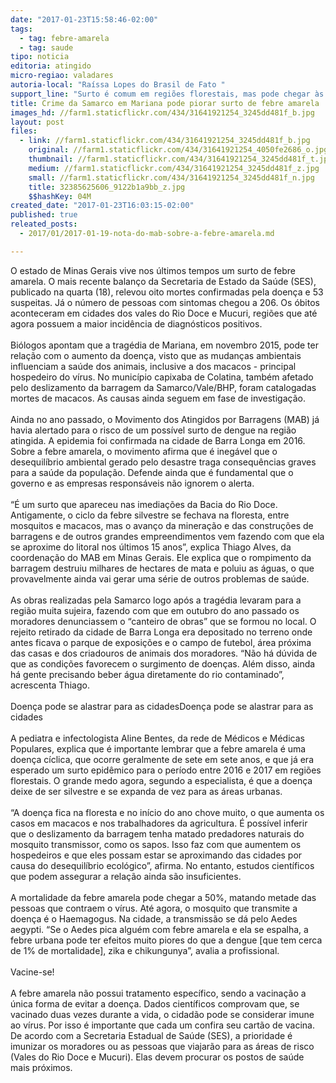 ```yaml
---
date: "2017-01-23T15:58:46-02:00"
tags:
  - tag: febre-amarela
  - tag: saude
tipo: noticia
editoria: atingido
micro-regiao: valadares
autoria-local: "Raíssa Lopes do Brasil de Fato "
support_line: "Surto é comum em regiões florestais, mas pode chegar às cidades devido ao desequilíbrio ambiental"
title: Crime da Samarco em Mariana pode piorar surto de febre amarela
images_hd: //farm1.staticflickr.com/434/31641921254_3245dd481f_b.jpg
layout: post
files:
  - link: //farm1.staticflickr.com/434/31641921254_3245dd481f_b.jpg
    original: //farm1.staticflickr.com/434/31641921254_4050fe2686_o.jpg
    thumbnail: //farm1.staticflickr.com/434/31641921254_3245dd481f_t.jpg
    medium: //farm1.staticflickr.com/434/31641921254_3245dd481f_z.jpg
    small: //farm1.staticflickr.com/434/31641921254_3245dd481f_n.jpg
    title: 32385625606_9122b1a9bb_z.jpg
    $$hashKey: 04M
created_date: "2017-01-23T16:03:15-02:00"
published: true
releated_posts:
  - 2017/01/2017-01-19-nota-do-mab-sobre-a-febre-amarela.md

---
```

<div>O estado de Minas Gerais vive nos &uacute;ltimos tempos um surto de febre amarela. O mais recente balan&ccedil;o da Secretaria de Estado da Sa&uacute;de (SES), publicado na quarta (18), relevou oito mortes confirmadas pela doen&ccedil;a e 53 suspeitas. J&aacute; o n&uacute;mero de pessoas com sintomas chegou a 206. Os &oacute;bitos aconteceram em cidades dos vales do Rio Doce e Mucuri, regi&otilde;es que at&eacute; agora possuem a maior incid&ecirc;ncia de diagn&oacute;sticos positivos.</div>

<div>&nbsp;</div>

<div>Bi&oacute;logos apontam que a trag&eacute;dia de Mariana, em novembro 2015, pode ter rela&ccedil;&atilde;o com o aumento da doen&ccedil;a, visto que as mudan&ccedil;as ambientais influenciam a sa&uacute;de dos animais, inclusive a dos macacos - principal hospedeiro do v&iacute;rus. No munic&iacute;pio capixaba de Colatina, tamb&eacute;m afetado pelo deslizamento da barragem da Samarco/Vale/BHP, foram catalogadas mortes de macacos. As causas ainda seguem em fase de investiga&ccedil;&atilde;o.</div>

<div>&nbsp;</div>

<div>Ainda no ano passado, o Movimento dos Atingidos por Barragens (MAB) j&aacute; havia alertado para o risco de um poss&iacute;vel surto de dengue na regi&atilde;o atingida. A epidemia foi confirmada na cidade de Barra Longa em 2016. Sobre a febre amarela, o movimento afirma que &eacute; ineg&aacute;vel que o desequil&iacute;brio ambiental gerado pelo desastre traga consequ&ecirc;ncias graves para a sa&uacute;de da popula&ccedil;&atilde;o. Defende ainda que &eacute; fundamental que o governo e as empresas respons&aacute;veis n&atilde;o ignorem o alerta.&nbsp;</div>

<div>&nbsp;</div>

<div>&ldquo;&Eacute; um surto que apareceu nas imedia&ccedil;&otilde;es da Bacia do Rio Doce. Antigamente, o ciclo da febre silvestre se fechava na floresta, entre mosquitos e macacos, mas o avan&ccedil;o da minera&ccedil;&atilde;o e das constru&ccedil;&otilde;es de barragens e de outros grandes empreendimentos vem fazendo com que ela se aproxime do litoral nos &uacute;ltimos 15 anos&rdquo;, explica Thiago Alves, da coordena&ccedil;&atilde;o do MAB em Minas Gerais. Ele explica que o rompimento da barragem destruiu milhares de hectares de mata e poluiu as &aacute;guas, o que provavelmente ainda vai gerar uma s&eacute;rie de outros problemas de sa&uacute;de.&nbsp;</div>

<div>&nbsp;</div>

<div>As obras realizadas pela Samarco logo ap&oacute;s a trag&eacute;dia levaram para a regi&atilde;o muita sujeira, fazendo com que em outubro do ano passado os moradores denunciassem o &ldquo;canteiro de obras&rdquo; que se formou no local. O rejeito retirado da cidade de Barra Longa era depositado no terreno onde antes ficava o parque de exposi&ccedil;&otilde;es e o campo de futebol, &aacute;rea pr&oacute;xima das casas e dos criadouros de animais dos moradores. &ldquo;N&atilde;o h&aacute; d&uacute;vida de que as condi&ccedil;&otilde;es favorecem o surgimento de doen&ccedil;as. Al&eacute;m disso, ainda h&aacute; gente precisando beber &aacute;gua diretamente do rio contaminado&rdquo;, acrescenta Thiago.&nbsp;</div>

<div>&nbsp;</div>

<div>Doen&ccedil;a pode se alastrar para as cidadesDoen&ccedil;a pode se alastrar para as cidades</div>

<div>&nbsp;</div>

<div>A pediatra e infectologista Aline Bentes, da rede de M&eacute;dicos e M&eacute;dicas Populares, explica que &eacute; importante lembrar que a febre amarela &eacute; uma doen&ccedil;a c&iacute;clica, que ocorre geralmente de sete em sete anos, e que j&aacute; era esperado um surto epid&ecirc;mico para o per&iacute;odo entre 2016 e 2017 em regi&otilde;es florestais. O grande medo agora, segundo a especialista, &eacute; que a doen&ccedil;a deixe de ser silvestre e se expanda de vez para as &aacute;reas urbanas.&nbsp;</div>

<div>&nbsp;</div>

<div>&ldquo;A doen&ccedil;a fica na floresta e no in&iacute;cio do ano chove muito, o que aumenta os casos em macacos e nos trabalhadores da agricultura. &Eacute; poss&iacute;vel inferir que o deslizamento da barragem tenha matado predadores naturais do mosquito transmissor, como os sapos. Isso faz com que aumentem os hospedeiros e que eles possam estar se aproximando das cidades por causa do desequil&iacute;brio ecol&oacute;gico&rdquo;, afirma. No entanto, estudos cient&iacute;ficos que podem assegurar a rela&ccedil;&atilde;o ainda s&atilde;o insuficientes.&nbsp;</div>

<div>&nbsp;</div>

<div>A mortalidade da febre amarela pode chegar a 50%, matando metade das pessoas que contraem o v&iacute;rus. At&eacute; agora, o mosquito que transmite a doen&ccedil;a &eacute; o Haemagogus. Na cidade, a transmiss&atilde;o se d&aacute; pelo Aedes aegypti. &ldquo;Se o Aedes pica algu&eacute;m com febre amarela e ela se espalha, a febre urbana pode ter efeitos muito piores do que a dengue [que tem cerca de 1% de mortalidade], zika e chikungunya&rdquo;, avalia a profissional.</div>

<div>&nbsp;</div>

<div>Vacine-se!</div>

<div>&nbsp;</div>

<div>A febre amarela n&atilde;o possui tratamento espec&iacute;fico, sendo a vacina&ccedil;&atilde;o a &uacute;nica forma de evitar a doen&ccedil;a. Dados cient&iacute;ficos comprovam que, se vacinado duas vezes durante a vida, o cidad&atilde;o pode se considerar imune ao v&iacute;rus. Por isso &eacute; importante que cada um confira seu cart&atilde;o de vacina. De acordo com a Secretaria Estadual de Sa&uacute;de (SES), a prioridade &eacute; imunizar os moradores ou as pessoas que viajar&atilde;o para as &aacute;reas de risco (Vales do Rio Doce e Mucuri). Elas devem procurar os postos de sa&uacute;de mais pr&oacute;ximos.</div>

